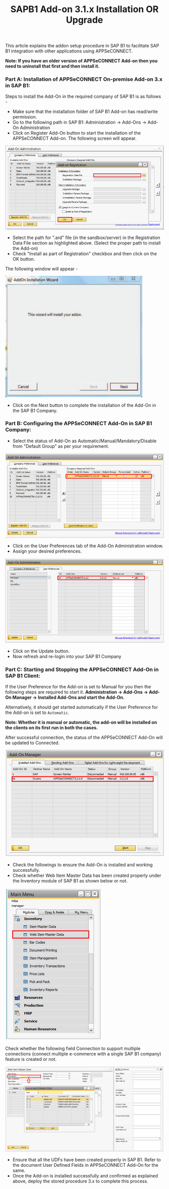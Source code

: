 ﻿---
title: "SAPB1 Add-on 3.1.x Installation OR Upgrade"
toc: true
tag: developers
category: "Connectors"
menus: 
    sapb1connector:
        title: "SAP B1 Add-on 3.1.x Installation OR Upgrade"
        weight: 11
        icon: fa fa-file-word-o
        identifier: sapb1addon
---

This article explains the add­on setup procedure in SAP B1 to facilitate SAP B1 integration with other applications using APPSeCONNECT.

**Note: If you have an older version of APPSeCONNECT Add-on then you need to uninstall that first and then install it.**

### Part A: Installation of APPSeCONNECT On-premise Add-on 3.x in SAP B1:

Steps to install the Add-On in the required company of SAP B1 is as follows -

* Make sure that the installation folder of SAP B1 Add-on has read/write permission.
* Go to the following path in SAP B1: Administration -> Add-Ons -> Add-On Administration
* Click on Register Add-On button to start the installation of the APPSeCONNECT Add-on. The following screen will appear.

![sapb1-addon1](/staticfiles/connectors/media/application-connector/sapb1-addon1.png)

* Select the path for ".ard" file (in the sandbox/server) in the Registration Data File section as highlighted above. (Select the proper path to install the Add-on)
* Check  "Install as part of Registration" checkbox and then click on the OK button.

The following window will appear - 

![sapb1-addon2](/staticfiles/connectors/media/application-connector/sapb1-addon2.png)

* Click on the Next button to complete the installation of the Add-On in the SAP B1 Company.

### Part B:  Configuring the APPSeCONNECT Add-On in SAP B1 Company:

* Select the status of Add-On as Automatic/Manual/Mandatory/Disable from "Default Group" as per your requirement. 

![sapb1-addon3](/staticfiles/connectors/media/application-connector/sapb1-addon3.png)

* Click on the User Preferences tab of the Add-On Administration window.
* Assign your desired preferences.

![sapb1-addon4](/staticfiles/connectors/media/application-connector/sapb1-addon4.png)

* Click on the Update button.
* Now refresh and re-login into your SAP B1 Company

### Part C:  Starting and Stopping the APPSeCONNECT Add-On in SAP B1 Client:

If the User Preference for the Add-on is set to Manual for you then the following steps are required to start it.
**Administration -> Add-Ons -> Add-On Manager -> Installed Add-Ons and start the Add-On.**

Alternatively, it should get started automatically if the User Preference for the Add-on is set to `Automatic`.

**Note: Whether it is manual or automatic, the add-on will be installed on the clients on its first run in both the cases.**

After successful connection, the status of the APPSeCONNECT Add-On will be updated to Connected.

![sapb1-addon5](/staticfiles/connectors/media/application-connector/sapb1-addon5.png)

* Check the followings to ensure the Add-On is installed and working successfully.
* Check whether Web Item Master Data has been created properly under the Inventory module of SAP B1 as shown below or not.

![sapb1-addon6](/staticfiles/connectors/media/application-connector/sapb1-addon6.png)

Check whether the following field Connection to support multiple connections 
(connect multiple e-commerce with a single SAP B1 company) feature is created or not.

![sapb1-addon7](/staticfiles/connectors/media/application-connector/sapb1-addon7.png)

* Ensure that all the UDFs have been created properly in SAP B1. Refer to the document User Defined Fields in APPSeCONNECT Add-On for the same. 
* Once the Add-on is installed successfully and confirmed as explained above, deploy the stored procedure 3.x to complete this process.